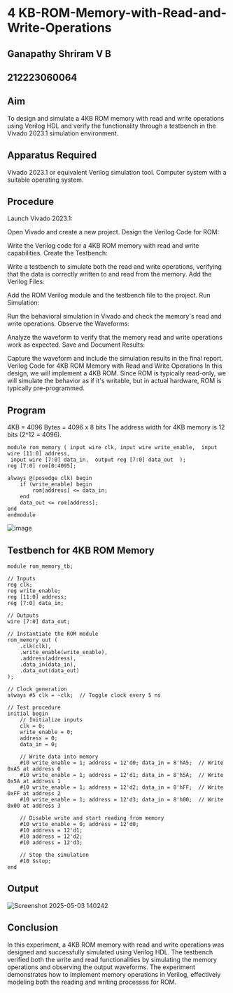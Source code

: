 # 4 KB-ROM-Memory-with-Read-and-Write-Operations
## Ganapathy Shriram V B
## 212223060064
## Aim
To design and simulate a 4KB ROM memory with read and write operations using Verilog HDL and verify the functionality through a testbench in the Vivado 2023.1 simulation environment.

## Apparatus Required
Vivado 2023.1 or equivalent Verilog simulation tool.
Computer system with a suitable operating system.
## Procedure
Launch Vivado 2023.1:

Open Vivado and create a new project.
Design the Verilog Code for ROM:

Write the Verilog code for a 4KB ROM memory with read and write capabilities.
Create the Testbench:

Write a testbench to simulate both the read and write operations, verifying that the data is correctly written to and read from the memory.
Add the Verilog Files:

Add the ROM Verilog module and the testbench file to the project.
Run Simulation:

Run the behavioral simulation in Vivado and check the memory's read and write operations.
Observe the Waveforms:

Analyze the waveform to verify that the memory read and write operations work as expected.
Save and Document Results:

Capture the waveform and include the simulation results in the final report.
Verilog Code for 4KB ROM Memory with Read and Write Operations
In this design, we will implement a 4KB ROM. Since ROM is typically read-only, we will simulate the behavior as if it's writable, but in actual hardware, ROM is typically pre-programmed.
## Program 
4KB = 4096 Bytes = 4096 x 8 bits
The address width for 4KB memory is 12 bits (2^12 = 4096).
```
module rom_memory ( input wire clk, input wire write_enable,  input wire [11:0] address, 
 input wire [7:0] data_in,  output reg [7:0] data_out  );
reg [7:0] rom[0:4095];

always @(posedge clk) begin
    if (write_enable) begin
        rom[address] <= data_in;
    end
    data_out <= rom[address];
end
endmodule
```
![image](https://github.com/user-attachments/assets/3b42d311-00bd-4373-a5dc-db23a7030ce9)


## Testbench for 4KB ROM Memory
```
module rom_memory_tb;

// Inputs
reg clk;
reg write_enable;
reg [11:0] address;
reg [7:0] data_in;

// Outputs
wire [7:0] data_out;

// Instantiate the ROM module
rom_memory uut (
    .clk(clk),
    .write_enable(write_enable),
    .address(address),
    .data_in(data_in),
    .data_out(data_out)
);

// Clock generation
always #5 clk = ~clk;  // Toggle clock every 5 ns

// Test procedure
initial begin
    // Initialize inputs
    clk = 0;
    write_enable = 0;
    address = 0;
    data_in = 0;

    // Write data into memory
    #10 write_enable = 1; address = 12'd0; data_in = 8'hA5;  // Write 0xA5 at address 0
    #10 write_enable = 1; address = 12'd1; data_in = 8'h5A;  // Write 0x5A at address 1
    #10 write_enable = 1; address = 12'd2; data_in = 8'hFF;  // Write 0xFF at address 2
    #10 write_enable = 1; address = 12'd3; data_in = 8'h00;  // Write 0x00 at address 3

    // Disable write and start reading from memory
    #10 write_enable = 0; address = 12'd0;
    #10 address = 12'd1;
    #10 address = 12'd2;
    #10 address = 12'd3;

    // Stop the simulation
    #10 $stop;
end
```
## Output
![Screenshot 2025-05-03 140242](https://github.com/user-attachments/assets/d6c2d3bc-52b3-4cab-8064-7b05b1da6773)
## Conclusion
In this experiment, a 4KB ROM memory with read and write operations was designed and successfully simulated using Verilog HDL. The testbench verified both the write and read functionalities by simulating the memory operations and observing the output waveforms. The experiment demonstrates how to implement memory operations in Verilog, effectively modeling both the reading and writing processes for ROM.
